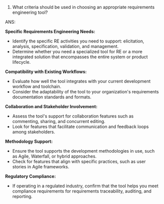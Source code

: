 1. What criteria should be used in choosing an appropriate requirements engineering tool?

ANS:

**Specific Requirements Engineering Needs:**
- Identify the specific RE activities you need to support: elicitation, analysis, specification, validation, and management.
- Determine whether you need a specialized tool for RE or a more integrated solution that encompasses the entire system or product lifecycle.

**Compatibility with Existing Workflows:**
- Evaluate how well the tool integrates with your current development workflow and toolchain.
- Consider the adaptability of the tool to your organization's requirements documentation standards and formats.

**Collaboration and Stakeholder Involvement:**
- Assess the tool's support for collaboration features such as commenting, sharing, and concurrent editing.
- Look for features that facilitate communication and feedback loops among stakeholders.

**Methodology Support:**
- Ensure the tool supports the development methodologies in use, such as Agile, Waterfall, or hybrid approaches.
- Check for features that align with specific practices, such as user stories in Agile frameworks.

**Regulatory Compliance:**
- If operating in a regulated industry, confirm that the tool helps you meet compliance requirements for requirements traceability, auditing, and reporting.
